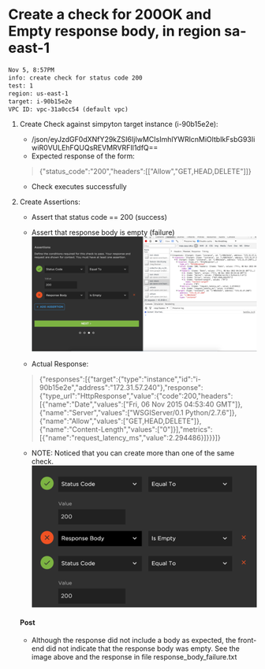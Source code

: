 # Create a check for 200OK and Empty response body, in region sa-east-1
```
Nov 5, 8:57PM
info: create check for status code 200 
test: 1
region: us-east-1
target: i-90b15e2e
VPC ID: vpc-31a0cc54 (default vpc)
```
1. Create Check against simpyton target instance (i-90b15e2e):
    * /json/eyJzdGF0dXNfY29kZSI6IjIwMCIsImhlYWRlcnMiOltbIkFsbG93IiwiR0VULEhFQUQsREVMRVRFIl1dfQ==
    * Expected response of the form:
    
    > {"status_code":"200","headers":[["Allow","GET,HEAD,DELETE"]]}
	* Check executes successfully
2. Create Assertions:
    * Assert that status code == 200 (success)
    * Assert that response body is empty (failure)
    ![respbody failure](./resp-body-failure.png)
	 
	 * Actual Response:
	 
    > {"responses":[{"target":{"type":"instance","id":"i-90b15e2e","address":"172.31.57.240"},"response":{"type_url":"HttpResponse","value":{"code":200,"headers":[{"name":"Date","values":["Fri, 06 Nov 2015 04:53:40 GMT"]},{"name":"Server","values":["WSGIServer/0.1 Python/2.7.6"]},{"name":"Allow","values":["GET,HEAD,DELETE"]},{"name":"Content-Length","values":["0"]}],"metrics":[{"name":"request_latency_ms","value":2.294486}]}}}]}


   
    * NOTE: Noticed that you can create more than one of the same check.
    ![multiple assertions](./multiple_assertions.png) 
    
    #### Post
    * Although the response did not include a body as expected, the front-end did not indicate that the response body was empty. See the image above and the response in file response_body_failure.txt
